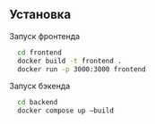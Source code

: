 
## Установка

Запуск фронтенда

```bash
  cd frontend
  docker build -t frontend .
  docker run -p 3000:3000 frontend
```

Запуск бэкенда

```bash
  cd backend
  docker compose up —build
```
    
